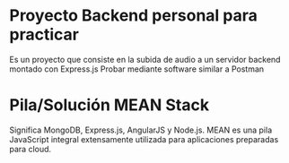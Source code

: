# Proyecto Backend personal para practicar
Es un proyecto que consiste en la subida de audio a un servidor backend montado con Express.js
Probar mediante software similar a Postman

# Pila/Solución MEAN Stack
Significa MongoDB, Express.js, AngularJS y Node.js. MEAN es una pila JavaScript integral extensamente utilizada para aplicaciones preparadas para cloud.

